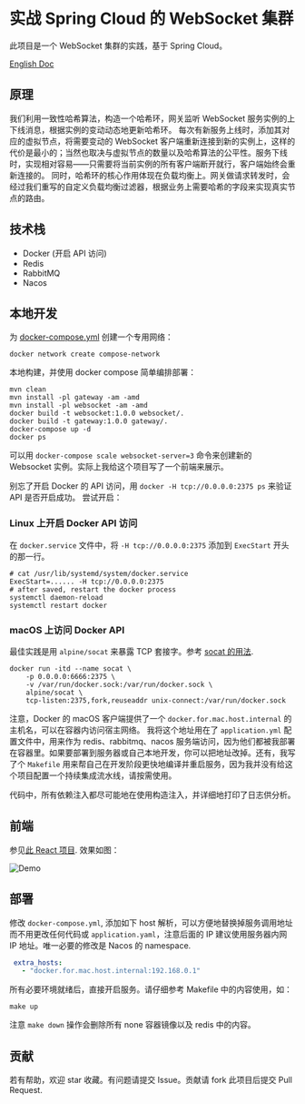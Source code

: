 
# 实战 Spring Cloud 的 WebSocket 集群

此项目是一个 WebSocket 集群的实践，基于 Spring Cloud。

[English Doc](./README-en.md)

## 原理

我们利用一致性哈希算法，构造一个哈希环，网关监听 WebSocket 服务实例的上下线消息，根据实例的变动动态地更新哈希环。 每次有新服务上线时，添加其对应的虚拟节点，将需要变动的 WebSocket
客户端重新连接到新的实例上，这样的代价是最小的；当然也取决与虚拟节点的数量以及哈希算法的公平性。服务下线时，实现相对容易——只需要将当前实例的所有客户端断开就行，客户端始终会重新连接的。
同时，哈希环的核心作用体现在负载均衡上。网关做请求转发时，会经过我们重写的自定义负载均衡过滤器，根据业务上需要哈希的字段来实现真实节点的路由。

## 技术栈

- Docker (开启 API 访问)
- Redis
- RabbitMQ
- Nacos

## 本地开发

为 [docker-compose.yml](./docker-compose.yml) 创建一个专用网络：

```shell
docker network create compose-network
```

本地构建，并使用 docker compose 简单编排部署：

```shell
mvn clean
mvn install -pl gateway -am -amd
mvn install -pl websocket -am -amd
docker build -t websocket:1.0.0 websocket/.
docker build -t gateway:1.0.0 gateway/.
docker-compose up -d
docker ps

```

可以用 `docker-compose scale websocket-server=3` 命令来创建新的 Websocket 实例。实际上我给这个项目写了一个前端来展示。

别忘了开启 Docker 的 API 访问，用 `docker -H tcp://0.0.0.0:2375 ps` 来验证 API 是否开启成功。 尝试开启：

### Linux 上开启 Docker API 访问

在 `docker.service` 文件中，将 `-H tcp://0.0.0.0:2375` 添加到 `ExecStart` 开头的那一行。

```shell
# cat /usr/lib/systemd/system/docker.service
ExecStart=...... -H tcp://0.0.0.0:2375
# after saved, restart the docker process
systemctl daemon-reload
systemctl restart docker
```

### macOS 上访问 Docker API

最佳实践是用 `alpine/socat` 来暴露 TCP 套接字。参考 [socat 的用法](https://github.com/alpine-docker/socat#example).

```shell
docker run -itd --name socat \
    -p 0.0.0.0:6666:2375 \
    -v /var/run/docker.sock:/var/run/docker.sock \
    alpine/socat \
    tcp-listen:2375,fork,reuseaddr unix-connect:/var/run/docker.sock
```

注意，Docker 的 macOS 客户端提供了一个 `docker.for.mac.host.internal` 的主机名，可以在容器内访问宿主网络。 我将这个地址用在了 `application.yml` 配置文件中，用来作为
redis、rabbitmq、nacos 服务端访问，因为他们都被我部署在容器里。如果要部署到服务器或自己本地开发，你可以把地址改掉。还有，我写了个 `Makefile`
用来帮自己在开发阶段更快地编译并重启服务，因为我并没有给这个项目配置一个持续集成流水线，请按需使用。

代码中，所有依赖注入都尽可能地在使用构造注入，并详细地打印了日志供分析。

## 前端

参见[此 React 项目](https://github.com/Lonor/websocket-cluster-front). 效果如图：

![Demo](./demo.gif)

## 部署

修改 `docker-compose.yml`, 添加如下 host 解析，可以方便地替换掉服务调用地址而不用更改任何代码或 `application.yaml`，注意后面的 IP 建议使用服务器内网 IP 地址。唯一必要的修改是
Nacos 的 namespace.

```yml
 extra_hosts:
   - "docker.for.mac.host.internal:192.168.0.1"
```

所有必要环境就绪后，直接开启服务。请仔细参考 Makefile 中的内容使用，如：

```shell
make up
```

注意 `make down` 操作会删除所有 none 容器镜像以及 redis 中的内容。

## 贡献

若有帮助，欢迎 star 收藏。有问题请提交 Issue。贡献请 fork 此项目后提交 Pull Request.
